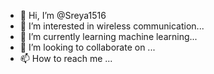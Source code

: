 - 👋 Hi, I’m @Sreya1516
- 👀 I’m interested in wireless communication...
- 🌱 I’m currently learning machine learning...
- 💞️ I’m looking to collaborate on ...
- 📫 How to reach me ...

<!---
Sreya1516/Sreya1516 is a ✨ special ✨ repository because its `README.md` (this file) appears on your GitHub profile.
You can click the Preview link to take a look at your changes.
--->
